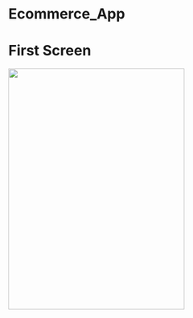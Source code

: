 # Ecommerce_App

# First Screen
<img src="https://res.cloudinary.com/daghzwcji/image/upload/v1687347781/cakeliciouse_UI/home_screen_oynz3s.jpg" width="350" height="480">

